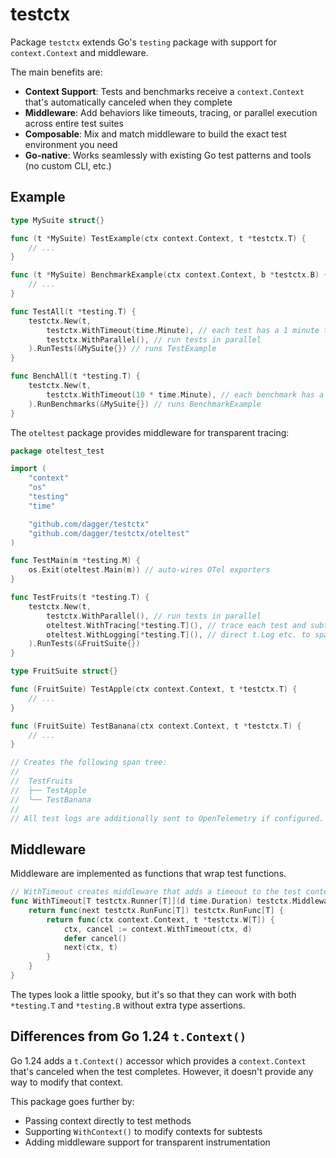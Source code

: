 # testctx

Package `testctx` extends Go's `testing` package with support for `context.Context` and middleware.

The main benefits are:

- **Context Support**: Tests and benchmarks receive a `context.Context` that's automatically canceled when they complete
- **Middleware**: Add behaviors like timeouts, tracing, or parallel execution across entire test suites
- **Composable**: Mix and match middleware to build the exact test environment you need
- **Go-native**: Works seamlessly with existing Go test patterns and tools (no custom CLI, etc.)

## Example

```go
type MySuite struct{}

func (t *MySuite) TestExample(ctx context.Context, t *testctx.T) {
    // ...
}

func (t *MySuite) BenchmarkExample(ctx context.Context, b *testctx.B) {
    // ...
}

func TestAll(t *testing.T) {
	testctx.New(t,
		testctx.WithTimeout(time.Minute), // each test has a 1 minute timeout
		testctx.WithParallel(), // run tests in parallel
	).RunTests(&MySuite{}) // runs TestExample
}

func BenchAll(t *testing.T) {
	testctx.New(t,
		testctx.WithTimeout(10 * time.Minute), // each benchmark has a 10 minute timeout
	).RunBenchmarks(&MySuite{}) // runs BenchmarkExample
}
```

The `oteltest` package provides middleware for transparent tracing:

```go
package oteltest_test

import (
	"context"
	"os"
	"testing"
	"time"

	"github.com/dagger/testctx"
	"github.com/dagger/testctx/oteltest"
)

func TestMain(m *testing.M) {
	os.Exit(oteltest.Main(m)) // auto-wires OTel exporters
}

func TestFruits(t *testing.T) {
	testctx.New(t,
		testctx.WithParallel(), // run tests in parallel
		oteltest.WithTracing[*testing.T](), // trace each test and subtest
		oteltest.WithLogging[*testing.T](), // direct t.Log etc. to span logs
	).RunTests(&FruitSuite{})
}

type FruitSuite struct{}

func (FruitSuite) TestApple(ctx context.Context, t *testctx.T) {
    // ...
}

func (FruitSuite) TestBanana(ctx context.Context, t *testctx.T) {
    // ...
}

// Creates the following span tree:
//
//	TestFruits
//	├── TestApple
//	└── TestBanana
//
// All test logs are additionally sent to OpenTelemetry if configured.
```

## Middleware

Middleware are implemented as functions that wrap test functions.

```go
// WithTimeout creates middleware that adds a timeout to the test context
func WithTimeout[T testctx.Runner[T]](d time.Duration) testctx.Middleware[T] {
	return func(next testctx.RunFunc[T]) testctx.RunFunc[T] {
		return func(ctx context.Context, t *testctx.W[T]) {
			ctx, cancel := context.WithTimeout(ctx, d)
			defer cancel()
			next(ctx, t)
		}
	}
}
```

The types look a little spooky, but it's so that they can work with both `*testing.T` and `*testing.B` without extra type assertions.

## Differences from Go 1.24 `t.Context()`

Go 1.24 adds a `t.Context()` accessor which provides a `context.Context` that's canceled when the test completes. However, it doesn't provide any way to modify that context.

This package goes further by:
- Passing context directly to test methods
- Supporting `WithContext()` to modify contexts for subtests
- Adding middleware support for transparent instrumentation